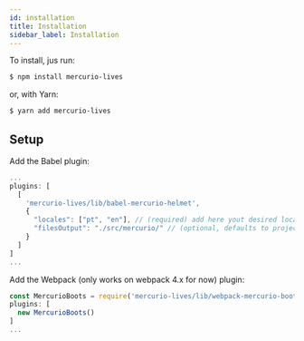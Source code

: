```yaml
---
id: installation
title: Installation
sidebar_label: Installation
---
```


To install, jus run:

```bash
$ npm install mercurio-lives
```

or, with Yarn:

```bash
$ yarn add mercurio-lives
```

## Setup

Add the Babel plugin:

```javascript
...
plugins: [
  [
    'mercurio-lives/lib/babel-mercurio-helmet',
    {
      "locales": ["pt", "en"], // (required) add here yout desired locales
      "filesOutput": "./src/mercurio/" // (optional, defaults to project's root) add here the output path for the generated files
    }
  ]
]
...
```

Add the Webpack (only works on webpack 4.x for now) plugin:

```javascript
const MercurioBoots = require('mercurio-lives/lib/webpack-mercurio-boots')
plugins: [
  new MercurioBoots()
]
...
```
